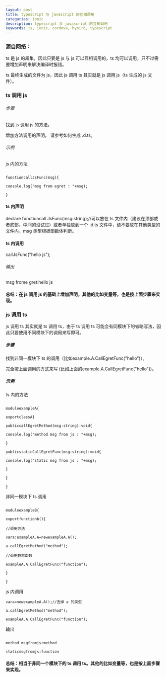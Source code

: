 ```yaml
---
layout: post
title: typescript 与 javascript 的互相调用
categories: ionic
description: typescript 与 javascript 的互相调用
keywords: js, ionic, cordova, hybird, typescript
---
```


### 源自网络：

ts 是 js 的超集，因此只要是 js 与 js 可以互相调用的，ts 均可以调用，只不过需要增加声明来解决编译时报错。

ts 最终生成的文件为 js，因此 js 调用 ts 其实就是 js 调用 js（ts 生成的 js 文件）。

### ts 调用 js

###### 步骤

找到 js 调用 js 的方法。

增加方法调用的声明。 请参考如何生成 .d.ts。

###### 示例

js 内的方法
```

functioncallJsFunc(msg){

console.log("msg from egret : "+msg);

}
```

#### ts 内声明

declare functioncall JsFunc(msg:string);//可以放在 ts 文件内（建议在顶部或者底部，中间的没试过）或者单独放到一个 .d.ts 文件中，请不要放在其他类型的文件内。msg 类型根据函数体判断。

#### ts 内调用

callJsFunc("hello js");

###### 输出

msg frome gret:hello js

#### 总结：在 js 调用 js 的基础上增加声明。其他的比如变量等，也是按上面步骤来实现。

### js 调用 ts

js 调用 ts 其实就是 ts 调用 ts，由于 ts 调用 ts 可能会有同模块下的省略写法，因此只要使用不同模块下的调用来写即可。

##### 步骤

找到非同一模块下 ts 的调用（比如example.A.CallEgretFunc("hello")）。

完全按上面调用的方式来写 (比如上面的example.A.CallEgretFunc("hello"))。

##### 示例

ts 内的方法
```

moduleexampleA{

exportclassA{

publiccallEgretMethod(msg:string):void{

console.log("method msg from js : "+msg);

}

publicstaticCallEgretFunc(msg:string):void{

console.log("static msg from js : "+msg);

}

}

}
```
非同一模块下 ts 调用
```

moduleexampleB{

exportfunctionb(){

//调用方法

vara:exampleA.A=newexampleA.A();

a.callEgretMethod("method");

//调用静态函数

exampleA.A.CallEgretFunc("function");

}

}
```
js 内调用
```
vara=newexampleA.A();//去掉 a 的类型

a.callEgretMethod("method");

exampleA.A.CallEgretFunc("function");
```

输出
```

method msgfromjs:method

staticmsgfromjs:function
```
#### 总结：相当于非同一个模块下的 ts 调用 ts。其他的比如变量等，也是按上面步骤来实现。
